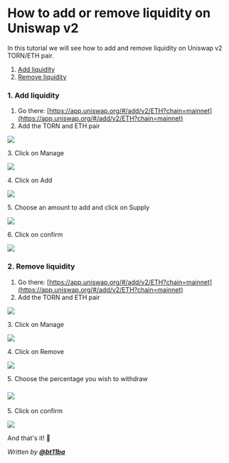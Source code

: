 # How to add or remove liquidity on Uniswap v2

In this tutorial we will see how to add and remove liquidity on Uniswap v2 TORN/ETH pair.

1. [Add liquidity](how-to-add-or-remove-liquidity-on-uniswapv2.md#add-liquidity)
2. [Remove liquidity](how-to-add-or-remove-liquidity-on-uniswapv2.md#remove-liquidity)

### 1. Add liquidity

1. Go there: [https://app.uniswap.org/#/add/v2/ETH?chain=mainnet](https://app.uniswap.org/#/add/v2/ETH?chain=mainnet)
2. Add the TORN and ETH pair

![](<../.gitbook/assets/1 (3).png>)

3\. Click on Manage

![](../.gitbook/assets/2.png)

4\. Click on Add

![](<../.gitbook/assets/3 (2).png>)

5\. Choose an amount to add and click on Supply

![](../.gitbook/assets/1add.png)

6\. Click on confirm

![](../.gitbook/assets/2add.png)

### 2. Remove liquidity

1. Go there: [https://app.uniswap.org/#/add/v2/ETH?chain=mainnet](https://app.uniswap.org/#/add/v2/ETH?chain=mainnet)
2. Add the TORN and ETH pair

![](<../.gitbook/assets/1 (2).png>)

3\. Click on Manage

![](<../.gitbook/assets/2 (2).png>)

4\. Click on Remove

![](<../.gitbook/assets/3 (1).png>)

5\. Choose the percentage you wish to withdraw

### ![](../.gitbook/assets/4remove.png)

5\. Click on confirm

![](../.gitbook/assets/5remove.png)

And that's it! :tada:

_Written by_ [_**@bt11ba**_](https://torn.community/u/bt11ba/)
